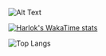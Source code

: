 ![Alt Text](https://media.tenor.com/3Gehha8RO-sAAAAC/goose-dance.gif)

[![Harlok's WakaTime stats](https://github-readme-stats-rose-phi.vercel.app/api/wakatime?username=JXNCTED)](https://github.com/anuraghazra/github-readme-stats)



![Top Langs](https://github-readme-stats-rose-phi.vercel.app/api/top-langs/?username=jxncted\&layout=compact)
